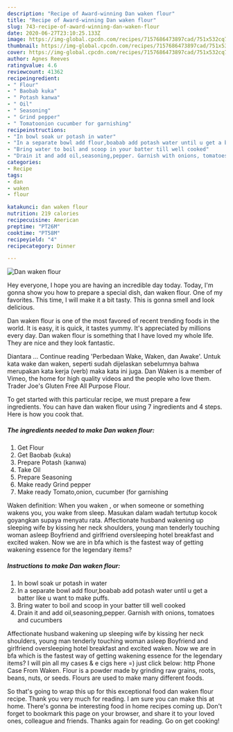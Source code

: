 ```yaml
---
description: "Recipe of Award-winning Dan waken flour"
title: "Recipe of Award-winning Dan waken flour"
slug: 743-recipe-of-award-winning-dan-waken-flour
date: 2020-06-27T23:10:25.133Z
image: https://img-global.cpcdn.com/recipes/7157686473897cad/751x532cq70/dan-waken-flour-recipe-main-photo.jpg
thumbnail: https://img-global.cpcdn.com/recipes/7157686473897cad/751x532cq70/dan-waken-flour-recipe-main-photo.jpg
cover: https://img-global.cpcdn.com/recipes/7157686473897cad/751x532cq70/dan-waken-flour-recipe-main-photo.jpg
author: Agnes Reeves
ratingvalue: 4.6
reviewcount: 41362
recipeingredient:
- " Flour"
- " Baobab kuka"
- " Potash kanwa"
- " Oil"
- " Seasoning"
- " Grind pepper"
- " Tomatoonion cucumber for garnishing"
recipeinstructions:
- "In bowl soak ur potash in water"
- "In a separate bowl add flour,boabab add potash water until u get a batter like u want to make puffs."
- "Bring water to boil and scoop in your batter till well cooked"
- "Drain it and add oil,seasoning,pepper. Garnish with onions, tomatoes and cucumbers"
categories:
- Recipe
tags:
- dan
- waken
- flour

katakunci: dan waken flour 
nutrition: 219 calories
recipecuisine: American
preptime: "PT26M"
cooktime: "PT58M"
recipeyield: "4"
recipecategory: Dinner

---
```



![Dan waken flour](https://img-global.cpcdn.com/recipes/7157686473897cad/751x532cq70/dan-waken-flour-recipe-main-photo.jpg)

Hey everyone, I hope you are having an incredible day today. Today, I'm gonna show you how to prepare a special dish, dan waken flour. One of my favorites. This time, I will make it a bit tasty. This is gonna smell and look delicious.

Dan waken flour is one of the most favored of recent trending foods in the world. It is easy, it is quick, it tastes yummy. It's appreciated by millions every day. Dan waken flour is something that I have loved my whole life. They are nice and they look fantastic.

Diantara … Continue reading &#39;Perbedaan Wake, Waken, dan Awake&#39;. Untuk kata wake dan waken, seperti sudah dijelaskan sebelumnya bahwa merupakan kata kerja (verb) maka kata ini juga. Dan Waken is a member of Vimeo, the home for high quality videos and the people who love them. Trader Joe&#39;s Gluten Free All Purpose Flour.


To get started with this particular recipe, we must prepare a few ingredients. You can have dan waken flour using 7 ingredients and 4 steps. Here is how you cook that.

<!--inarticleads1-->

##### The ingredients needed to make Dan waken flour:

1. Get  Flour
1. Get  Baobab (kuka)
1. Prepare  Potash (kanwa)
1. Take  Oil
1. Prepare  Seasoning
1. Make ready  Grind pepper
1. Make ready  Tomato,onion, cucumber (for garnishing


Waken definition: When you waken , or when someone or something wakens you, you wake from sleep. Masukan dalam wadah tertutup kocok goyangkan supaya menyatu rata. Affectionate husband wakening up sleeping wife by kissing her neck shoulders, young man tenderly touching woman asleep Boyfriend and girlfriend oversleeping hotel breakfast and excited waken. Now we are in bfa which is the fastest way of getting wakening essence for the legendary items? 

<!--inarticleads2-->

##### Instructions to make Dan waken flour:

1. In bowl soak ur potash in water
1. In a separate bowl add flour,boabab add potash water until u get a batter like u want to make puffs.
1. Bring water to boil and scoop in your batter till well cooked
1. Drain it and add oil,seasoning,pepper. Garnish with onions, tomatoes and cucumbers


Affectionate husband wakening up sleeping wife by kissing her neck shoulders, young man tenderly touching woman asleep Boyfriend and girlfriend oversleeping hotel breakfast and excited waken. Now we are in bfa which is the fastest way of getting wakening essence for the legendary items? I will pin all my cases &amp; e cigs here =) just click below: http Phone Case From Waken. Flour is a powder made by grinding raw grains, roots, beans, nuts, or seeds. Flours are used to make many different foods. 

So that's going to wrap this up for this exceptional food dan waken flour recipe. Thank you very much for reading. I am sure you can make this at home. There's gonna be interesting food in home recipes coming up. Don't forget to bookmark this page on your browser, and share it to your loved ones, colleague and friends. Thanks again for reading. Go on get cooking!
